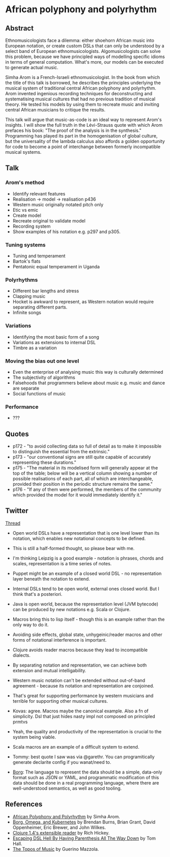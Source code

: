# African polyphony and polyrhythm

## Abstract
Ethnomusicologists face a dilemma: either shoehorn African music into European notation, or create custom DSLs that can only be understood by a select band of European ethnomusicologists. Algomusicologists can solve this problem, because we have principled ways of modelling specific idioms in terms of general computation. What's more, our models can be executed to generate actual music.

Simha Arom is a French-Israeli ethnomusicologist. In the book from which the title of this talk is borrowed, he describes the principles underlying the musical system of traditional central African polyphony and polyrhythm. Arom invented ingenious recording techniques for deconstructing and systematising musical cultures that had no previous tradition of musical theory. He tested his models by using them to recreate music and inviting central African musicians to critique the results.

This talk will argue that music-as-code is an ideal way to represent Arom's insights. I will show the full truth in the Lévi-Strauss quote with which Arom prefaces his book: "The proof of the analysis is in the synthesis." Programming has played its part in the homogenisation of global culture, but the universality of the lambda calculus also affords a golden opportunity for code to become a point of interchange between formerly incompatible musical systems.

## Talk

### Arom's method
* Identify relevant features
* Realisation -> model -> realisation p436
* Western music originally notated pitch only
* Etic vs emic
* Create model
* Recreate original to validate model
* Recording system
* Show examples of his notation e.g. p297 and p305.

### Tuning systems
* Tuning and temperament
* Bartok's flats
* Pentatonic equal temperament in Uganda

### Polyrhythms
* Different bar lengths and stress
* Clapping music
* Hocket is awkward to represent, as Western notation would require separating different parts.
* Infinite songs

### Variations
* Identifying the most basic form of a song
* Variations as extensions to internal DSL
* Timbre as a variation

### Moving the bias out one level
* Even the enterprise of analysing music this way is culturally determined
* The subjectivity of algorithms
* Falsehoods that programmers believe about music e.g. music and dance are separate
* Social functions of music

### Performance
* ???

## Quotes
* p172 - "to avoid collecting data so full of detail as to make it impossible to distinguish the essential from the extrinsic."
* p173 - "our conventional signs are still quite capable of accurately representing these durations."
* p175 - "The material in its modelised form will generally appear at the top of the table; below will be a vertical column showing a number of possible realisations of each part, all of which are interchangeable, provided their position in the periodic structure remains the same."
* p176 - "If any of them were performed, the members of the community which provided the model for it would immediately identify it."

## Twitter
[Thread](https://twitter.com/ctford/status/752176620899893248)
* Open world DSLs have a representation that is one level lower than its notation, which enables new notational concepts to be defined.
* This is still a half-formed thought, so please bear with me.
* I'm thinking Leipzig is a good example - notation is phrases, chords and scales, representation is a time series of notes.
* Puppet might be an example of a closed world DSL - no representation layer beneath the notation to extend.
* Internal DSLs tend to be open world, external ones closed world. But I think that's a posteriori.
* Java is open world, because the representation level (JVM bytecode) can be produced by new notations e.g. Scala or Clojure.
* Macros bring this to lisp itself - though this is an example rather than the only way to do it.
* Avoiding side effects, global state, unhygeinic/reader macros and other forms of notational interference is important.
* Clojure avoids reader macros because they lead to incompatible dialects.
* By separating notation and representation, we can achieve both extension and mutual intelligability.
* Western music notation can't be extended without out-of-band agreement - because its notation and representation are conjoined.
* That's great for supporting performance by western musicians and terrible for supporting other musical cultures.

* Kovas: agree. Macros maybe the canonical example. Also a fn of simplicity. Dsl that just hides nasty impl not composed on principled prmtvs
* Yeah, the quality and productivity of the representation is crucial to the system being viable.
* Scala macros are an example of a difficult system to extend.

* Tommy: best quote I saw was via @garethr. You can programitically generate declarite config if you wanat/need to.
* [Borg](http://queue.acm.org/detail.cfm?id=2898444): The language to represent the data should be a simple, data-only format such as JSON or YAML, and programmatic modification of this data should be done in a real programming language, where there are well-understood semantics, as well as good tooling.

## References
* [African Polyphony and Polyrhythm](https://www.amazon.co.uk/African-Polyphony-Polyrhythm-Structure-Methodology/dp/0521616018?tag=duc08-21) by Simha Arom.
* [Borg, Omega, and Kubernetes](http://queue.acm.org/detail.cfm?id=2898444) by Brendan Burns, Brian Grant, David Oppenheimer, Eric Brewer, and John Wilkes.
* [Clojure 1.4's extensible reader](https://www.infoq.com/interviews/hickey-clojure-reader) by Rich Hickey.
* [Escaping DSL Hell By Having Parenthesis All The Way Down](https://vimeo.com/100425264) by Tom Hall.
* [The Topos of Music](https://www.amazon.co.uk/Topos-Music-Geometric-Concepts-Performance/dp/3034894546) by Guerino Mazzola.
